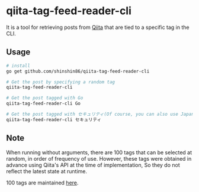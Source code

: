 # qiita-tag-feed-reader-cli

It is a tool for retrieving posts from [Qiita](https://qiita.com) that are tied to a specific tag in the CLI.



## Usage

```bash
# install
go get github.com/shinshin86/qiita-tag-feed-reader-cli

# Get the post by specifying a random tag
qiita-tag-feed-reader-cli

# Get the post tagged with Go
qiita-tag-feed-reader-cli Go

# Get the post tagged with セキュリティ(Of course, you can also use Japanese.)
qiita-tag-feed-reader-cli セキュリティ
```



## Note

When running without arguments, there are 100 tags that can be selected at random, in order of frequency of use.
However, these tags were obtained in advance using Qiita's API at the time of implementation, So they do not reflect the latest state at runtime.

100 tags are maintained [here](https://github.com/shinshin86/qiita-tag-feed-reader-cli/blob/main/tag/list.go).

